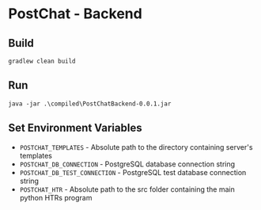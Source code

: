 # PostChat - Backend

## Build
`gradlew clean build`

## Run
`java -jar .\compiled\PostChatBackend-0.0.1.jar`

## Set Environment Variables
* `POSTCHAT_TEMPLATES` - Absolute path to the directory containing server's templates
* `POSTCHAT_DB_CONNECTION` - PostgreSQL database connection string
* `POSTCHAT_DB_TEST_CONNECTION` - PostgreSQL test database connection string
* `POSTCHAT_HTR` - Absolute path to the src folder containing the main python HTRs program
